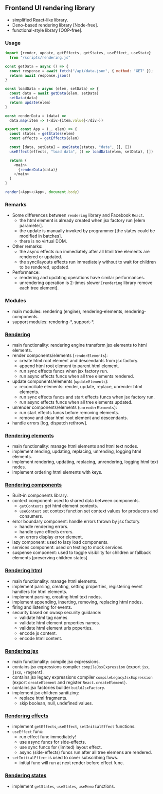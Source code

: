 ## Frontend UI rendering library
- simplified React-like library.
- Deno-based rendering library [Node-free].
- functional-style library [OOP-free].

### Usage
```javascript
import {render, update, getEffects, getStates, useEffect, useState}
  from "/scripts/rendering.js"

const getData = async () => {
  const response = await fetch("/api/data.json", { method: "GET" });
  return await response.json()
}

const loadData = async (elem, setData) => {
  const data = await getData(elem, setData)
  setData(data)
  return update(elem)
}

const renderData = (data) =>
  data.map(item => (<div>{item.value}</div>))

export const App = (_, elem) => {
  const states = getStates(elem)
  const effects = getEffects(elem)

  const [data, setData] = useState(states, "data", [], [])
  useEffect(effects, "load data", () => loadData(elem, setData), [])

  return (
    <main>
      {renderData(data)}
    </main>
  )
}

render(<App></App>, document.body)
```

### Remarks
- Some differences between `rendering` library and Facebook `React`.
  - the html element is already created when jsx factory run [elem parameter].
  - the update is manually invoked by programmer [the states could be modified in batches].
  - there is no virtual DOM.
- Other remarks:
  - the async effects run immediately after all html tree elements are rendered or updated.
  - the sync/layouts effects run immediately without to wait for children to be rendered, updated.
- Performance:
  - rendering and updating operations have similar performances.
  - unrendering operation is 2-times slower [`rendering` library remove each tree element].

### Modules
- main modules: rendering (engine), rendering-elements, rendering-components.
- support modules: rendering-\*, support-\*.

### [Rendering](./rendering/)
- main functionality: rendering engine transform jsx elements to html elements.
- render components/elements (`renderElements`):
  - create html root element and descendants from jsx factory.
  - append html root element to parent html element.
  - run sync effects funcs when jsx factory run.
  - run async effects funcs when all tree elements rendered.
- update components/elements (`updateElements`):
  - reconciliate elements: render, update, replace, unrender html elements.
  - run sync effects funcs and start effects funcs when jsx factory run.
  - run async effects funcs when all tree elements updated.
- unrender components/elements (`unrenderElements`):
  - run start effects funcs before removing elements.
  - remove and clear html root element and descendants.
- handle errors [log, dispatch rethrow].

### [Rendering elements](./rendering-elements/)
- main functionality: manage html elements and html text nodes.
- implement rending, updating, replacing, unrending, logging html elements.
- implement rendering, updating, replacing, unrendering, logging html text nodes.
- implement ordering html elements with keys.

### [Rendering components](./rendering-components/)
- Built-in components library.
- context component: used to shared data between components.
  - `getContexts` get html element contexts.
  - `useContext` set context function set context values for producers and consumers.
- error boundary component: handle errors thrown by jsx factory.
  - handle rendering errors.
  - handle sync effects errors.
  - on errors display error element.
- lazy component: used to lazy load components.
- services component: used on testing to mock services.
- suspense component: used to toggle visibility for children or fallback elements [preserving children states].

### [Rendering html](./rendering-html/)
- main functionality: manage html elements.
- implement parsing, creating, setting properties, registering event handlers for html elements.
- implement parsing, creating html text nodes.
- implement appending, inserting, removing, replacing html nodes.
- firing and listening for events.
- security based on owasp security guidance:
  - validate html tag names.
  - validate html element properties names.
  - validate html element urls poperties.
  - encode js content.
  - encode html content.

### [Rendering jsx](./rendering-jsx/)
- main functionality: compile jsx expressions.
- contains jsx expressions compiler `compileJsxExpression` (export `jsx`, `jsxs`, `Fragment`).
- contains jsx legacy expressions compiler `compileLegacyJsxExpression` (export `createElement` and register `React.createElement`).
- contains jsx factories builder `buildJsxFactory`.
- implement jsx children sanitizing:
  - replace html fragments.
  - skip boolean, null, undefined values.

### [Rendering effects](./rendering-effects/)
- implement `getEffects`,`useEffect`, `setInitialEffect` functions.
- `useEffect` func:
  - run effect func immediately!
  - use async funcs for side-effects.
  - use sync funcs for (limited) layout effect.
  - async (side-effects) funcs run after all tree elemens are rendered.
- `setInitialEffect` is used to cover subscribing flows.
  - initial func will run at next render before effect func.


### [Rendering states](./rendering-states/)
- implement `getStates`, `useStates`, `useMemo` functions.

